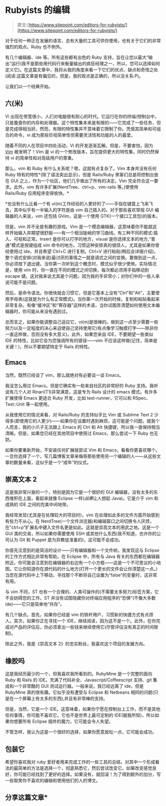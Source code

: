 # Rubyists 的编辑

> 原文:[https://www.sitepoint.com/editors-for-rubyists/](https://www.sitepoint.com/editors-for-rubyists/)

对于任何一种正在发展的语言，总有大量的工具可供你使用，也有关于它们的非常强烈的观点。Ruby 也不例外。

有几个编辑器、ide 等。所有这些都有出色的 Ruby 支持，旨在让您以最大“输出”运行(我不是那些用代码行来衡量输出的疯狂经理之一，所以，您可以选择如何定义它)。在这篇文章中，我将从我的角度来看一下它们的优点、缺点和奇怪之处(阅读:这篇文章是有偏见的，但是，我的观点是正确的，所以没关系:P)。

让我们以一个经典开始。

## 六(米)

Vi 出现在带宽很小，人们对电脑很有耐心的时代。它运行在你的终端/控制台中，只是蚕食你的内存和处理器。这个特性集本来是有限的——它完成了一些任务，但是完成得相当好。然而，有限的特性集并不意味着它限制了你。凭借其简单和可组合的命令，vi 成为那些珍视简单性但需要灵活性和功能的人的最爱。

随着不同的人在项目中四处活动，Vi 的开发逐渐瓦解。但是，不要害怕，因为 [Vim](http://vim.org/) 被发明了！Vim 是 vi 的一个修改版本，旨在提供更大的特性集，同时仍然保持 vi 的简单性和对高级用户的尊重。

那么，vim 和 Ruby 有什么关系呢？嗯，这就有点复杂了。Vim 本身并没有任何 Ruby 特有的特性*(除了语法突出显示)，但是 Rails/Ruby 黑客们总是将控制台放在 GUI 之上，作为一个社区，他们几乎做出了所有的决定。Vim 完全符合这一要求。此外，vim 有许多扩展(NerdTree、ctrl+p、vim-rails 等。)使使用 Rails/Ruby 应用程序变得愉快。*

 *也没有什么比看一个有 vi(m)工作经验的人更好的了——手指在键盘上飞来飞去，其中似乎有一半输入的字符是由 vim 自己插入的。对于那些喜欢常规 GUI 编辑器的人来说，vim 还包括 GVim，这是一个使用 GTK(一个接口工具包)的版本。

但是，vim 并不全是有趣的游戏。Vim 是一个模态编辑器，这意味着你不能就这样开始输入并期望很舒服——有一个相当陡峭的学习曲线。有三种不同的模式:插入、可视和正常。Insert 是你可以打字的地方，visual 是你选择文本的地方,“普通”模式是按键组成 vim 命令的地方。习惯这种安排真的很烦人，尤其是如果你曾经使用过 ide，并且希望 Ctrl+C 进行复制，Ctrl+V 进行粘贴(稍后会详细介绍)。整个调式安排(对我来说)最讨厌的事情之一就是调式之间的变换。要做到这一点，你必须按下退出键。当你第一次听到这个概念时，模式似乎很少使用。实际情况是，使用 vim 时，你一直在不同的模式之间切换，每次都必须用手指移动到 escape 键。这对我来说尤其是个问题，因为我的手非常小；对你们中的一些人来说可能不是问题。

然后，是命令语法。你很快就会习惯它，但是它基本上没有“Ctrl”和“Alt”，主要使用字母表(这就是为什么有正常模式)。当你第一次开始的时候，复制和粘贴看起来非常复杂。有像“缓冲区”和“寄存器”这样的术语，当你试图弄清楚如何使用文本编辑器时，你可能从来没有遇到过。

总而言之，如果你能调整自己适应它，vi(m)是很棒的。做到这一点至少需要一些努力以及一定程度的决心来迫使自己坚持使用它(有点像学习触摸打字——除非你一直这样做，否则没有多大意义)。此外，如果您来自 IDE，不要期望一些类似 IDE 的特性，比如它会为您强调所有的错误——vim 不应该这样做(记住，简单是关键！)，所以不要期望特定于 Rails 的特性。

## Emacs

当然，既然已经谈了 vim，那么就绝对有必要谈一谈 Emacs。

我没怎么用过 Emacs，但是它确实有一些来自社区的非常好的 Ruby 支持。我听说有几个人对 Rinari(T1)非常满意，这是专为 Rails 设计的 emacs 模式。有许多扩展使得 Emacs 更适合 Ruby 开发，比如 test-runner，它可以和 RSpec、Test::Unit 等一起使用。

从我使用它的情况来看，对 Rails/Ruby 的支持似乎比 Vim 或 Sublime Text 2 少得多(即使用它的人更少)——如果你在设置时遇到麻烦，这可能是个问题。就我个人而言，我的小爪子无法跟上 Emacs 的 Ctrl 和 Alt 快捷键，所以我一直保持相当清晰。但是，如果您已经在其他项目中使用过 Emacs，那么尝试一下 Ruby 也无妨。

如果你要重新开始，不安装任何扩展就尝试 Vim 和 Emacs，看看你更喜欢哪个。一旦你选择了一个，写几篇博客文章来侮辱那些使用另一个编辑的人——从这些文章的数量来看，这似乎是一个“成年”的仪式。

## 崇高文本 2

这是我非常兴奋的一个，特别是因为它是一个很好的 GUI 编辑器，没有太多的东西堆积在上面，看起来就像 Eclipse 一样(*战栗*让人想起 Java)。它是介于 vim 和成熟的 IDE 之间的完美中间地带。

我经常发现(尤其是在处理较大的项目时)，vim 在处理如此多的文件方面开始感到有些力不从心。在 NerdTree(一个文件浏览器)和编辑窗口之间切换令人厌烦，在“ctrl+p”扩展名中键入文件名更是如此。这就是崇高文本的用武之地。这是一个 GUI 类的交易，所以如果你需要使用 SSH 或其他什么东西(我不知道，也许你的公司认为 Git 和 Puppet 是为异教徒准备的)，这可能不会成功。

你首先注意到的是简洁的设计——只有编辑器和一个文件树。我发现这与 Eclipse 的工作方式相比非常有帮助，在 Eclipse 中，所有与 Java 有关的东西都在编辑器附近。你可能会注意到在编辑器的右边有一个小方框——这是一个不可思议的小地图。它让你知道你在源代码的什么地方(打开一个更长的文件会让你清楚这一点。)当您在源代码中上下移动，寻找那个不断将自己设置为“false”的变量时，这非常有用。

与 vim 不同，ST 也有一个合理的、人类可操作的(不需要太多努力)标签方案，它不会妨碍您的工作。ST 并没有试图隐藏你对终端应用程序的“恐惧”(不像大多数 ide)——它只是简单地“共存”。

有几个缺点。首先，如果你已经是 vim 的铁杆用户，习惯新的快捷方式有点烦人。其次，如果你正在寻找一个 IDE，继续阅读，因为这不是一个。此外，在你完成对产品的评估后，你必须拿出一些钱来继续使用它(尽管评估没有真正的时间限制)。

除此之外，我是《崇高文本 2》的忠实粉丝，我喜欢这个项目的发展方向。

## 橡胶吗

这是我经历最少的一个，但我喜欢我所看到的。RubyMine 是一个完整的面向 Ruby 和 Rails 的 IDE。充满了代码补全、Javascript/Coffeescript 支持、git 集成和一个非常酷的 GUI 测试运行器。一般来说，我已经远离了 ide，但是 RubyMine 真的很有趣。它似乎没有遭受与 Eclipse 和 Netbeans 相同的问题(只是在一个屏幕上有太多的东西),并且有非常棒的支持。

但是，当然，它是一个 IDE。这意味着，如果你宁愿在控制台上工作，而不是其他任何事情，你可能不喜欢它。它也不是世界上最可定制的 IDE(据我所知)，所以如果你想要所有 Eclipse 插件的魔力，它可能会令人失望。

不管怎样，我认为这是一个很好的选择，如果你愿意放松一点，它可能会成功。

## 包装它

希望你喜欢我对 ruby 爱好者用来完成工作的一些工具的总结。对其中一个形成看法的最简单的方法是选择一个，彻底熟悉它，然后尝试改变它。如果改变感觉良好，你可能已经找到了更好的选择。如果没有，就回滚！为了得到额外的加分，写一些取笑你不喜欢的编辑和使用他们的人的博文。

## 分享这篇文章*